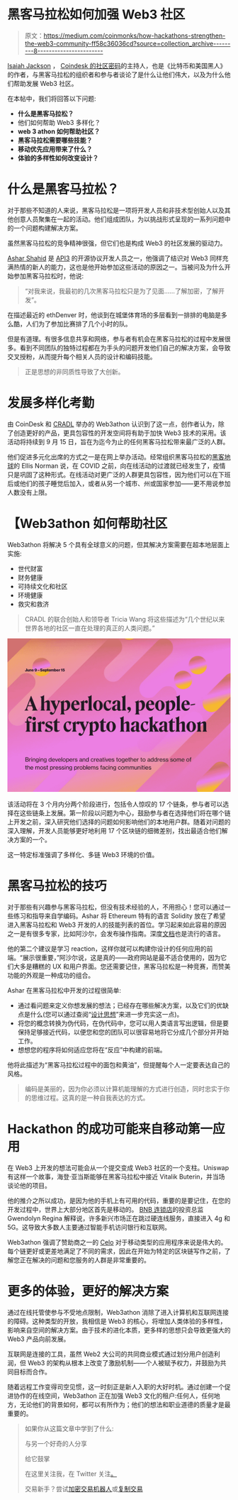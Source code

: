 # 黑客马拉松如何加强 Web3 社区

> 原文：<https://medium.com/coinmonks/how-hackathons-strengthen-the-web3-community-ff58c36036cd?source=collection_archive---------8----------------------->

[Isaiah Jackson](https://twitter.com/bitcoinzay?lang=en) ， [Coindesk 的社区密码](https://www.coindesk.com/tv/community-crypto/community-crypto-july-7-2022/)的主持人，也是《比特币和美国黑人》的作者，与黑客马拉松的组织者和参与者谈论了是什么让他们伟大，以及为什么他们帮助发展 Web3 社区。

在本帖中，我们将回答以下问题:

*   **什么是黑客马拉松？**
*   他们如何帮助 Web3 多样化？
*   **web 3 athon 如何帮助社区？**
*   **黑客马拉松需要哪些技能？**
*   **移动优先应用带来了什么？**
*   **体验的多样性如何改变设计？**

# **什么是黑客马拉松？**

对于那些不知道的人来说，黑客马拉松是一项将开发人员和非技术型创始人以及其他创意人员聚集在一起的活动。他们组成团队，为以挑战形式呈现的一系列问题中的一个问题构建解决方案。

虽然黑客马拉松的竞争精神很强，但它们也是构成 Web3 的社区发展的驱动力。

[Ashar Shahid](https://twitter.com/Ashar2shahid) 是 [API3](https://twitter.com/API3DAO) 的开源协议开发人员之一，他强调了结识对 Web3 同样充满热情的新人的能力，这也是他开始参加这些活动的原因之一。当被问及为什么开始参加黑客马拉松时，他说:

> “对我来说，我最初的几次黑客马拉松只是为了见面……了解加密，了解开发”。

在描述最近的 ethDenver 时，他谈到在城堡体育场的多层看到一排排的电脑是多么酷，人们为了参加比赛排了几个小时的队。

但是有道理。有很多信息共享和网络，参与者有机会在黑客马拉松的过程中发展很多。看到不同团队的独特过程都在为手头的问题开发他们自己的解决方案，会导致交叉授粉，从而提升每个相关人员的设计和编码技能。

> 正是思想的非同质性导致了大创新。

# **发展多样化考勤**

由 CoinDesk 和 [CRADL](https://project-cradl.notion.site/Crypto-Research-and-Design-Lab-50a7127f34ed4c88ad95c7cedf7fbe36) 举办的 Web3athon 认识到了这一点，创作者认为，除了创造更好的产品，更具包容性的开发空间将有助于加快 Web3 技术的采用。该活动将持续到 9 月 15 日，旨在为迄今为止的任何黑客马拉松带来最广泛的人群。

他们促进多元化出席的方式之一是在网上举办活动。经常组织黑客马拉松的[黑客地球](https://twitter.com/HackerEarth)的 Ellis Norman 说，在 COVID 之前，向在线活动的过渡就已经发生了，疫情只是巩固了这种形式。在线活动对更广泛的人群更具包容性，因为他们可以在下班后或他们的孩子睡觉后加入，或者从另一个城市、州或国家参加——更不用说参加人数没有上限。

# 【Web3athon 如何帮助社区

Web3athon 将解决 5 个具有全球意义的问题，但其解决方案需要在超本地层面上实施:

*   世代财富
*   财务健康
*   可持续文化和社区
*   环境健康
*   救灾和救济

> CRADL 的联合创始人和领导者 Tricia Wang 将这些描述为“几个世纪以来世界各地的社区一直在处理的真正的人类问题。”

![](img/dffa84afc5a9df1b81b5331a70e7a26a.png)

该活动将在 3 个月内分两个阶段进行，包括令人惊叹的 17 个链条，参与者可以选择在这些链条上发展。第一阶段以问题为中心，鼓励参与者在选择他们将在哪个链上开发之前，深入研究他们选择的问题如何影响他们的本地用户群。随着对问题的深入理解，开发人员能够更好地利用 17 个区块链的细微差别，找出最适合他们解决方案的一个。

这一特定标准强调了多样化、多链 Web3 环境的价值。

# **黑客马拉松的技巧**

对于那些有兴趣参与黑客马拉松，但没有技术经验的人，不用担心！您可以通过一些练习和指导来自学编码。Ashar 将 Ethereum 特有的语言 Solidity 放在了希望进入黑客马拉松和 Web3 开发的人的技能列表的首位。学习起来如此容易的原因之一是有很多专家，比如阿沙尔，会发布操作指南。深度[文档](https://docs.soliditylang.org/en/v0.8.15/)也是流行的语言。

他的第二个建议是学习 reaction，这样你就可以构建你设计的任何应用的前端。“展示很重要，”阿沙尔说，这是真的——政府网站是最不适合使用的，因为它们大多是糟糕的 UX 和用户界面。您还需要记住，黑客马拉松是一种竞赛，而赞美功能的外观是一种成功的组合。

Ashar 在黑客马拉松中开发的过程很简单:

*   通过看问题来定义你想发展的想法；已经存在哪些解决方案，以及它们的优缺点是什么(您可以通过查阅“[设计思想](https://www.interaction-design.org/literature/topics/design-thinking)”来进一步充实这一点)。
*   将您的概念转换为伪代码，在伪代码中，您可以用人类语言写出逻辑，但是要保持足够接近代码，以便您和您的团队可以很容易地将它分成几个部分并开始工作。
*   想想您的程序将如何适应您将在“反应”中构建的前端。

他将此描述为“黑客马拉松过程中的面包和黄油”，但提醒每个人一定要表达自己的风格。

> 编码是美丽的，因为你必须以计算机能理解的方式进行创造，同时忠实于你的思维过程。这真的是一种自我表达的方式。

# **Hackathon 的成功可能来自移动第一应用**

在 Web3 上开发的想法可能会从一个提交变成 Web3 社区的一个支柱。Uniswap 有这样一个故事，海登·亚当斯能够在黑客马拉松中接近 Vitalik Buterin，并当场谈论他的项目。

他的推介之所以成功，是因为他的手机上有可用的代码，重要的是要记住，在您的开发过程中，世界上大部分地区首先是移动的。 [BNB 连锁店](https://www.bnbchain.io/)的投资总监 Gwendolyn Regina 解释说，许多新兴市场正在跳过硬连线服务，直接进入 4g 和 5G。这导致大多数人主要通过智能手机访问银行和互联网。

Web3athon 强调了赞助商之一的 [Celo](https://celo.org/) 对于移动类型的应用程序来说是伟大的。每个链更好或更差地满足了不同的需求，因此在开始为特定的区块链写作之前，了解您正在解决的问题和您服务的人群是非常重要的。

# **更多的体验，更好的解决方案**

通过在线托管使参与不受地点限制，Web3athon 消除了进入计算机和互联网连接的障碍。这种类型的开放，我相信是 Web3 的核心，将增加人类体验的多样性，影响来自空间的解决方案。由于技术的进化本质，更多样的思想只会导致更强大的 Web3 产品向前发展。

互联网是连接的工具，虽然 Web2 大公司的共同商业模式通过划分用户创造利润，但 Web3 的架构从根本上改变了激励机制——个人被赋予权力，并鼓励为共同目标而合作。

随着远程工作变得司空见惯，这一时刻正是新人入职的大好时机。通过创建一个促进协作的在线空间，Web3athon 正在加强 Web3 文化的租户:任何人，任何地方，无论他们的背景如何，都可以有所作为；他们的想法和职业道德的质量才是最重要的。

> 如果你从这篇文章中学到了什么:
> 
> 与另一个好奇的人分享
> 
> 给它鼓掌
> 
> 在这里关注我，在 Twitter 关注[。](https://twitter.com/omnomtomnom)
> 
> 交易新手？尝试[加密交易机器人](/coinmonks/crypto-trading-bot-c2ffce8acb2a)或[复制交易](/coinmonks/top-10-crypto-copy-trading-platforms-for-beginners-d0c37c7d698c)